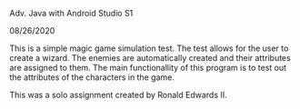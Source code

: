 Adv. Java with Android Studio S1

08/26/2020

This is a simple magic game simulation test. The test allows for the user to create a wizard. The enemies are automatically created and their attributes are assigned to them. The main functionallity of this program is to test out the attributes of the characters in the game.

This was a solo assignment created by Ronald Edwards II.
